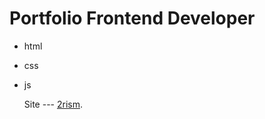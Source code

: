 # Portfolio Frontend Developer
- html
- css
- js

  Site --- [2rism]([https://pages.github.com/](https://vankass.github.io/vankass_2rism.github.io/)https://vankass.github.io/vankass_2rism.github.io/).
